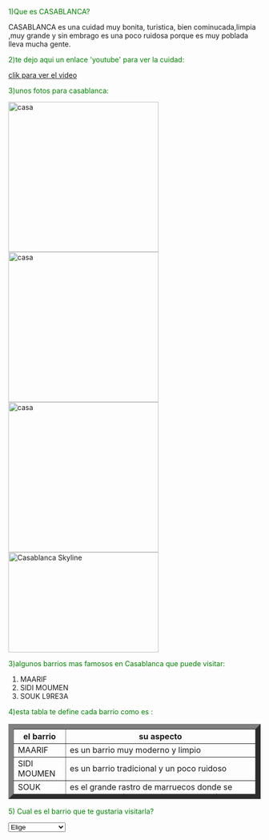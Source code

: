 <title>PAGINA DE AMINE
</title>

<p style='color:green;'>1)Que es CASABLANCA?</p>
<p>CASABLANCA es una cuidad muy bonita, turistica, bien cominucada,limpia ,muy grande  y sin embrago es una poco ruidosa porque es muy poblada lleva mucha gente.</p>
<p style='color:green;'>2)te dejo aqui un enlace 'youtube' para ver la cuidad:</p>
<a href='https://youtu.be/jzdY46nM_2Q?si=Tempi7Fv87YLnjZo'>clik para ver el video</a>
<p style='color:green;'>3)unos fotos para casablanca:</p>
<img src='https://sl.bing.net/1VkNUQznqu' alt='casa' width='300' height='300'>
<img src='https://sl.bing.net/bfkRuQHYmDk' alt='casa' width='300 ' height='300 '>
<img src='https://sl.bing.net/ihNUk2u5AMS' alt='casa' width='300' height='300'>
<img src="https://upload.wikimedia.org/wikipedia/commons/thumb/e/e4/Casablanca_City_Skyline.jpg/800px-Casablanca_City_Skyline.jpg" alt="Casablanca Skyline" width="300" height="200">


<p style='color:green;'>3)algunos barrios mas famosos en Casablanca que puede visitar:</p>
<ol start='1'>
  <li>MAARIF</li>
  <li>SIDI MOUMEN</li>
  <li>SOUK L9RE3A</li>
</ol> 
<script>
var nombre ;
nombre=prompt('escribe tu nombre ',' ');
</script>
<script>

alert('bienvenido en la pagina de amine');
</script>
<p style='color:green;'>4)esta tabla te define cada barrio como es :</p>

<table border='10px' cellpadding='3' cellspacing='10' width='200' height='150' >
   <tr>
     <th>el barrio</th>
     <th>su aspecto</th>
   </tr> 
   <tr>
      <td>MAARIF</td>
     <td>es un barrio muy moderno y limpio</td>
   </tr>
   <tr>
      <td>SIDI MOUMEN</td>
      <td>es un barrio tradicional y un poco ruidoso</td>
   </tr>
   <tr>
      <td>SOUK L9RE3A</td>
      <td>es el grande rastro de marruecos donde se vende te todo(ropa,mobiles,animales...)</td>
   <tr>   
</table>	

<p style='color:green;'>5) Cual es el barrio que te gustaria visitarla?</p>
<select>
<option value='Elige'>Elige</option>	
<option value='MAARIF'>MAARIF</option>
<option value='SIDI MOUMEN'>SIDI MOUMEN</option>
<option value='SOUK L9RE3A'>SOUK L9RE3A</option>
</select>



 

